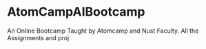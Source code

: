 # AtomCampAIBootcamp
An Online Bootcamp Taught by Atomcamp and Nust Faculty. All the Assignments and proj
